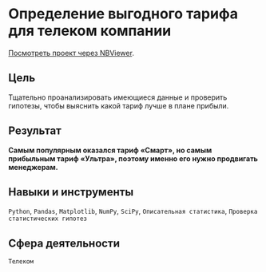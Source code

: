 # Определение выгодного тарифа для телеком компании

[Посмотреть проект через NBViewer](https://nbviewer.org/github/delarim/data_analyst_yandex_studies/blob/main/3.%20%D0%9E%D0%BF%D1%80%D0%B5%D0%B4%D0%B5%D0%BB%D0%B5%D0%BD%D0%B8%D0%B5%20%D0%B2%D1%8B%D0%B3%D0%BE%D0%B4%D0%BD%D0%BE%D0%B3%D0%BE%20%D1%82%D0%B0%D1%80%D0%B8%D1%84%D0%B0%20%D0%B4%D0%BB%D1%8F%20%D1%82%D0%B5%D0%BB%D0%B5%D0%BA%D0%BE%D0%BC%20%D0%BA%D0%BE%D0%BC%D0%BF%D0%B0%D0%BD%D0%B8%D0%B8/%D0%9E%D0%BF%D1%80%D0%B5%D0%B4%D0%B5%D0%BB%D0%B5%D0%BD%D0%B8%D0%B5%20%D0%B2%D1%8B%D0%B3%D0%BE%D0%B4%D0%BD%D0%BE%D0%B3%D0%BE%20%D1%82%D0%B0%D1%80%D0%B8%D1%84%D0%B0%20%D0%B4%D0%BB%D1%8F%20%D1%82%D0%B5%D0%BB%D0%B5%D0%BA%D0%BE%D0%BC%20%D0%BA%D0%BE%D0%BC%D0%BF%D0%B0%D0%BD%D0%B8%D0%B8.ipynb).

## Цель

Тщательно проанализировать имеющиеся данные и проверить гипотезы, чтобы выяснить какой тариф лучше в плане прибыли.

## Результат

**Самым популярным оказался тариф «Смарт», но самым прибыльным тариф «Ультра», поэтому именно его нужно продвигать менеджерам.**

## Навыки и инструменты

`Python`, `Pandas`, `Matplotlib`, `NumPy`, `SciPy`, `Описательная статистика`, `Проверка статистических гипотез`

## Сфера деятельности

`Телеком`
